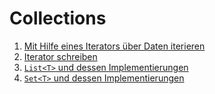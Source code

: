 # Collections

  1. [Mit Hilfe eines Iterators über Daten iterieren](01_iterieren)
  2. [Iterator schreiben](02_iterator_schreiben)
  3. [`List<T>` und dessen Implementierungen ](03_list)
  4. [`Set<T>` und dessen Implementierungen ](04_set)
